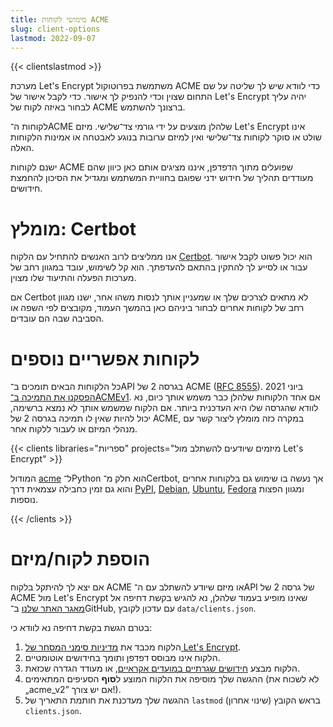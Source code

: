 ```yaml
---
title: מימושי לקוחות ACME
slug: client-options
lastmod: 2022-09-07
---
```


{{< clientslastmod >}}

מערכת Let's Encrypt משתמשת בפרוטוקול ACME כדי לוודא שיש לך שליטה על שם התחום שצוין וכדי להנפיק לך אישור. כדי לקבל אישור של Let's Encrypt יהיה עליך לבחור באיזה לקוח של ACME ברצונך להשתמש.

לקוחות ה־ACME שלהלן מוצעים על ידי גורמי צד־שלישי. מיזם Let's Encrypt אינו שולט או סוקר לקוחות צד־שלישי ואין למיזם ערובות בנוגע לאבטחה או אמינות הלקוחות האלה.

ישנם לקוחות ACME שפועלים מתוך הדפדפן, איננו מציגים אותם כאן כיוון שהם מעודדים תהליך של חידוש ידני שפוגם בחוויית המשתמש ומגדיל את הסיכון להחמצת חידושים.

# מומלץ: Certbot

אנו ממליצים לרוב האנשים להתחיל עם הלקוח [Certbot](https://certbot.eff.org/). הוא יכול פשוט לקבל אישור עבור או לסייע לך להתקין בהתאם להעדפתך. הוא קל לשימוש, עובד במגוון רחב של מערכות הפעלה והתיעוד שלו מצוין.

אם Certbot לא מתאים לצרכים שלך או שמעניין אותך לנסות משהו אחר, ישנו מגוון רחב של לקוחות אחרים לבחור ביניהם כאן בהמשך העמוד, מקובצים לפי השפה או הסביבה שבה הם עובדים.

# לקוחות אפשריים נוספים

כל הלקוחות הבאים תומכים ב־API בגרסה 2 של ACME‏ ([RFC 8555](https://tools.ietf.org/html/rfc8555)). ביוני 2021 [הפסקנו את התמיכה ב־ACMEv1](https://community.letsencrypt.org/t/end-of-life-plan-for-acmev1/88430/27). אם אחד הלקוחות שלהלן כבר משמש אותך כיום, נא לוודא שהגרסה שלו היא העדכנית ביותר. אם הלקוח שמשמש אותך לא נמצא ברשימה, יכול להיות שאין לו תמיכה בגרסה 2 של ACME, במקרה כזה מומלץ ליצור קשר עם מנהלי המיזם או לעבור ללקוח אחר.

{{< clients libraries="ספריות" projects="מיזמים שיודעים להשתלב מול Let's Encrypt" >}}

המודול [acme](https://github.com/certbot/certbot/tree/master/acme) ל־Python הוא חלק מ־Certbot, אך נעשה בו שימוש גם בלקוחות אחרים והוא גם זמין כחבילה עצמאית דרך [PyPI](https://pypi.python.org/pypi/acme),‏ [Debian](https://packages.debian.org/search?keywords=python-acme),‏ [Ubuntu](https://launchpad.net/ubuntu/+source/python-acme),‏ [Fedora](https://bodhi.fedoraproject.org/updates/?packages=python-acme) ומגוון הפצות נוספות.

{{< /clients >}}

# הוספת לקוח/מיזם

אם יצא לך להיתקל בלקוח ACME או מיזם שיודע להשתלב עם ה־API של גרסה 2 של ACME מול Let's Encrypt שאינו מופיע בעמוד שלהלן, נא להגיש בקשת דחיפה אל [מאגר האתר שלנו](https://github.com/letsencrypt/website/) ב־GitHub, עם עדכון לקובץ `data/clients.json`.

בטרם הגשת בקשת דחיפה נא לוודא כי:

1. הלקוח מכבד את [מדיניות סימני המסחר של Let's Encrypt](https://www.abetterinternet.org/trademarks).
1. הלקוח אינו מבוסס דפדפן ותומך בחידושים אוטומטיים.
1. הלקוח מבצע [חידושים שגרתיים במועדים אקראיים](/docs/integration-guide#when-to-renew), או מעודד הגדרה שכזאת.
1. ההגשה שלך מוסיפה את הלקוח המוצע ל**סוף** הסעיפים המתאימים (לא לשכוח את „acme_v2” אם יש צורך!).
1. ההגשה שלך מעדכנת את חותמת התאריך של `lastmod` (שינוי אחרון) בראש הקובץ `clients.json`.
